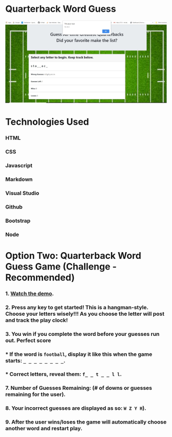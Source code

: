 <!-- ![](https://github.com/mlratino/quarterbackWordGuess/blob/master/quarterbackWordGuess.JPG "Logo Title Text 1") -->

# Quarterback Word Guess

<!-- ![alt text](quarterbackWordGuess.jpg) -->

<img src=assets\images\quarterbackWordGuess.jpg> 

# Technologies Used
### HTML
### CSS
###  Javascript
### Markdown
### Visual Studio 
### Github
### Bootstrap
### Node

# Option Two: Quarterback Word Guess Game (Challenge - Recommended)

### 1. [Watch the demo](https://youtu.be/W-IJcC4tYFI).

<!-- 2. Choose a theme for your game! In the demo, we picked an 80s theme: 80s questions, 80s sound and an 80s aesthetic. You can choose any subject for your theme, though, so be creative! -->

<!-- 3. Use key events to listen for the letters that your players will type.

4. Display the following on the page: -->

### 2. Press any key to get started! This is a hangman-style.  Choose your letters wisely!!! As you choose the letter will post and track the play clock!

### 3.  You win if you complete the word before your guesses run out. Perfect score 
<!-- : (# of times user guessed the word correctly). -->

  ###  * If the word is `football`, display it like this when the game starts: `_ _ _ _ _ _ _ _`.

  ###  * Correct letters, reveal them: `f_ _ t _ _ l l`.

### 7. Number of Guesses Remaining: (# of downs or guesses remaining for the user).

### 8. Your incorrect guesses are displayed as so: `W Z Y H`).

### 9. After the user wins/loses the game will automatically choose another word and restart play.

<!-- # Word Guess Game Bonuses -->

<!-- <iframe width="560" height="315" src="https://www.youtube.com/embed/8OJ01psE6wc" frameborder="0" allow="accelerometer; autoplay; clipboard-write; encrypted-media; gyroscope; picture-in-picture" allowfullscreen></iframe> -->

<!-- 1. Play a sound or song when the user guesses their word correctly, like in our demo.
2. Write some stylish CSS rules to make a design that fits your game's theme.
3. **HARD MODE:** Organize your game code as an object, except for the key events to get the letter guessed. This will be a challenge if you haven't coded with JavaScript before, but we encourage anyone already familiar with the language to try this out.
4. Save your whole game and its properties in an object.
5. Save any of your game's functions as methods, and call them underneath your object declaration using event listeners.
6. Don't forget to place your global variables and functions above your object.
   * Remember: global variables, then objects, then calls.
7. Definitely talk with a TA or your instructor if you get tripped up during this challenge.

- - -

# A Few Tips

1. **IMPORTANT:** Whichever assignment you choose, code your game one piece at a time! Code all of your apps one piece at a time. _Always code one piece at a time!_
2. Pseudocode your program and break the app down into tiny, manageable fragments. This will make the coding process much less frustrating and a veritable Mach number faster. Otherwise, you'll be chipping away at a giant chunk of abstraction for way too many hours.

   * The ability to solve a large problem by treating it as a set of smaller ones is the hallmark of a strong programmer. Best start adapting this into your development routine now, to better prepare for your more complex future projects.
   * Remember:
     1. Split the whole program into many distinct, pseudocoded problems.
     2. Focus on one of the smaller problems and solve it.
     3. Only when you solve one problem should you then move onto your next problem.

3. When you encounter bugs (and we all do), `console.log` will become your best friend. Regularly check your console to make sure your app is spitting out the right values.

   * As a more advanced—but more powerful—alternative, feel free to experiment with the [Chrome DevTools Debugger](https://developers.google.com/web/tools/chrome-devtools/).

4. Try your best to deliver a 'working/playable game' by the end of the deadline. If you're not making progress with Word Guess, switch gears to the Psychic game. Contact your TA/Instructor if you're not making progress after 2 hours. We're here to help!

5. Substance over style! Submitting a working game matters more that making a broken app that at least looks pretty. We're focusing on game mechanics, not just on the look and feel of your app.
6. That said, coding a functional app that also looks pretty would be impressive.

7. Always commit your work and back it up with GitHub pushes. You don't want to lose hours of your work because you didn't push it to GitHub every half hour or so.

   * **Commit often**.

8. Turn in anything you have! Even if you don't finish, we still want to see what you were able to accomplish in the time we gave you. This will help us know what concepts we could help you with, as well as what topics we should focus on in the coming lectures.



* Please submit both the deployed Github.io link to your homework AND the link to the Github Repository!


 -->
